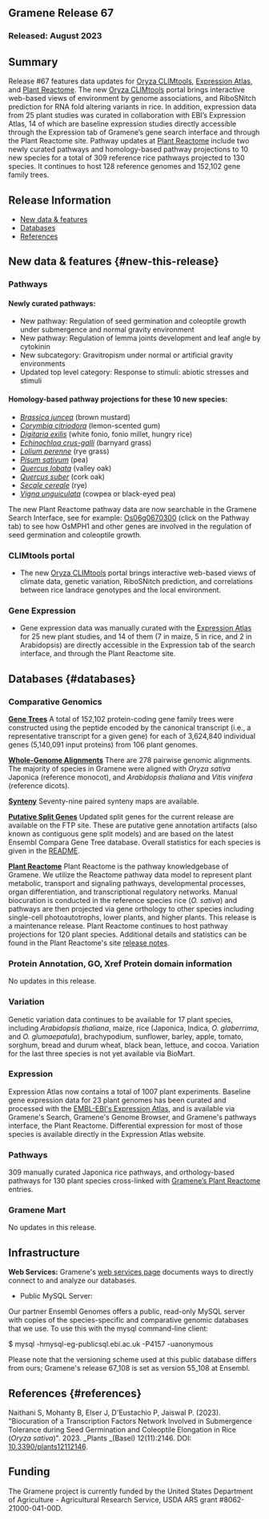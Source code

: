 ## Gramene Release 67
### Released: August 2023
## Summary

Release #67 features data updates for [Oryza CLIMtools](https://www.gramene.org/CLIMtools/oryza_v1.0/), [Expression
Atlas](https://www.ebi.ac.uk/gxa/plant/experiments), and [Plant Reactome](https://plantreactome.gramene.org). The new
[Oryza CLIMtools](https://www.gramene.org/CLIMtools/oryza_v1.0/) portal brings interactive web-based views of
environment by genome associations, and RiboSNitch prediction for RNA fold altering variants in rice. In addition,
expression data from 25 plant studies was curated in collaboration with EBI’s Expression Atlas, 14 of which are baseline
expression studies directly accessible through the Expression tab of Gramene’s gene search interface and through the Plant Reactome site. Pathway updates
at [Plant Reactome](https://plantreactome.gramene.org) include two newly curated pathways and homology-based pathway
projections to 10 new species for a total of 309 reference rice pathways projected to 130 species. It continues to host 128 reference genomes and 152,102 gene family trees.

## Release Information
- [New data & features](#new-this-release)
- [Databases](#databases)
- [References](#references)

## New data & features {#new-this-release}
### Pathways
#### Newly curated pathways:
- New pathway: Regulation of seed germination and coleoptile growth under submergence and normal gravity environment
- New pathway: Regulation of lemma joints development and leaf angle by cytokinin
- New subcategory: Gravitropism under normal or artificial gravity environments
- Updated top level category: Response to stimuli: abiotic stresses and stimuli
  
#### Homology-based pathway projections for these 10 new species:

- [_Brassica juncea_](https://ensembl.gramene.org/Brassica_juncea) (brown mustard)
- [_Corymbia citriodora_](https://ensembl.gramene.org/Corymbia_citriodora) (lemon-scented gum)
- [_Digitaria exilis_](https://ensembl.gramene.org/Digitaria_exilis) (white fonio, fonio millet, hungry rice)
- [_Echinochloa crus-galli_](https://ensembl.gramene.org/Echinochloa_crusgalli) (barnyard grass)
- [_Lolium perenne_](https://ensembl.gramene.org/Lolium_perenne) (rye grass)
- [_Pisum sativum_](https://ensembl.gramene.org/Pisum_sativum) (pea)
- [_Quercus lobata_](https://ensembl.gramene.org/Quercus_lobata) (valley oak)
- [_Quercus suber_](https://ensembl.gramene.org/Quercus_suber) (cork oak)
- [_Secale cereale_](https://ensembl.gramene.org/Secale_cereale) (rye)
- [_Vigna unguiculata_](https://ensembl.gramene.org/Vigna_unguiculata) (cowpea or black-eyed pea)

The new Plant Reactome pathway data are now searchable in the Gramene Search Interface, see for example: [Os06g0670300](https://www.gramene.org/?idList=Os06g0670300) (click on the Pathway tab) to see how OsMPH1 and other genes are involved in the regulation of seed germination and coleoptile growth.

### CLIMtools portal

- The new [Oryza CLIMtools](https://www.gramene.org/CLIMtools/oryza_v1.0/) portal brings interactive web-based views of
climate data, genetic variation, RiboSNitch prediction, and correlations between rice landrace genotypes and the local environment.
  
### Gene Expression

- Gene expression data was manually curated with the [Expression Atlas](https://www.ebi.ac.uk/gxa/plant/experiments) for 25 new plant studies, and 14 of them (7 in maize, 5 in rice, and 2 in Arabidopsis) are directly accessible in the Expression tab of the search interface, and through the Plant Reactome site.

## Databases {#databases}
### Comparative Genomics

[**Gene Trees**](https://ensembl.gramene.org/info/genome/compara/prot_tree_stats.html)
A total of 152,102 protein-coding gene family trees were constructed using the peptide encoded by
the canonical transcript (i.e., a representative transcript for a given gene) for each
of 3,624,840 individual genes (5,140,091 input proteins) from 106 plant genomes.

[**Whole-Genome Alignments**](https://ensembl.gramene.org/info/genome/compara/compara_analyses.html)
There are 278 pairwise genomic alignments. The majority of species in Gramene were aligned with _Oryza sativa_ Japonica (reference monocot), and _Arabidopsis thaliana_ and _Vitis vinifera_ (reference dicots).

[**Synteny**](https://ensembl.gramene.org/info/genome/compara/compara_analyses.html)
Seventy-nine paired synteny maps are available. 

[**Putative Split Genes**](http://ftp.gramene.org/CURRENT_RELEASE/splitgenes/)
Updated split genes for the current release are available on the FTP site.  These are putative gene annotation artifacts (also known as contiguous gene split models) and are based on the latest Ensembl Compara Gene Tree database. Overall statistics for each species is given in the [README](https://ftp.gramene.org/CURRENT_RELEASE/split_genes/1_ReadMe_SplitGenesBySpecies.txt).

[**Plant Reactome**](https://plantreactome.gramene.org)
Plant Reactome is the pathway knowledgebase of Gramene. We utilize the Reactome pathway data model to represent plant metabolic, transport and signaling pathways, developmental processes, organ differentiation, and transcriptional regulatory networks. Manual biocuration is conducted in the reference species rice (_O. sativa_) and pathways are then projected via gene orthology to other species including single-cell photoautotrophs, lower plants, and higher plants. This release is a maintenance release. Plant Reactome continues to host pathway projections for 120 plant species. Additional details and statistics can be found in the Plant Reactome's site [release notes](https://plantreactome.gramene.org/index.php?option=com_content&view=article&id=111&Itemid=360&lang=en).

### Protein Annotation, GO, Xref Protein domain information 

No updates in this release.

### Variation

Genetic variation data continues to be available for 17 plant species, including _Arabidopsis thaliana_, maize,  rice (Japonica, Indica, _O. glaberrima_, and _O. glumaepatula_), brachypodium, sunflower, barley, apple, tomato, sorghum, bread and durum wheat, black bean, lettuce, and cocoa. Variation for the last three species is not yet available via BioMart.

### Expression

Expression Atlas now contains a total of 1007 plant experiments. Baseline gene expression data for 23 plant genomes has been curated and processed with the [EMBL-EBI's Expression Atlas](https://www.ebi.ac.uk/gxa/plant/experiments), and is available via Gramene's Search, Gramene's Genome Browser, and Gramene's pathways interface, the Plant Reactome. Differential expression for most of those species is available directly in the Expression Atlas website. 

### Pathways

309 manually curated Japonica rice pathways, and orthology-based pathways for 130 plant species cross-linked with [Gramene’s Plant Reactome](https://plantreactome.gramene.org/) entries.


### Gramene Mart

No updates in this release.


## Infrastructure

**Web Services:** Gramene's [web services page](https://gramene.org/web-services) documents ways to directly connect to and analyze our databases.

- Public MySQL Server: 

Our partner Ensembl Genomes offers a public, read-only MySQL server with copies of the species-specific and comparative genomic databases that we use. To use this with the mysql command-line client:

  $ mysql -hmysql-eg-publicsql.ebi.ac.uk -P4157 -uanonymous

Please note that the versioning scheme used at this public database differs from ours; Gramene's release 67_108 is set as version 55_108 at Ensembl.


## References {#references}

Naithani S, Mohanty B, Elser J, D'Eustachio P, Jaiswal P. (2023). "Biocuration of a Transcription Factors Network Involved in Submergence Tolerance during Seed Germination and Coleoptile Elongation in Rice (_Oryza sativa_)".  2023. _Plants _(Basel) 12(11):2146. DOI: [10.3390/plants12112146](https://doi.org/10.3390/plants12112146). 


## Funding

The Gramene project is currently funded by the United States Department of Agriculture - Agricultural Research Service, USDA ARS grant #8062-21000-041-00D. 

